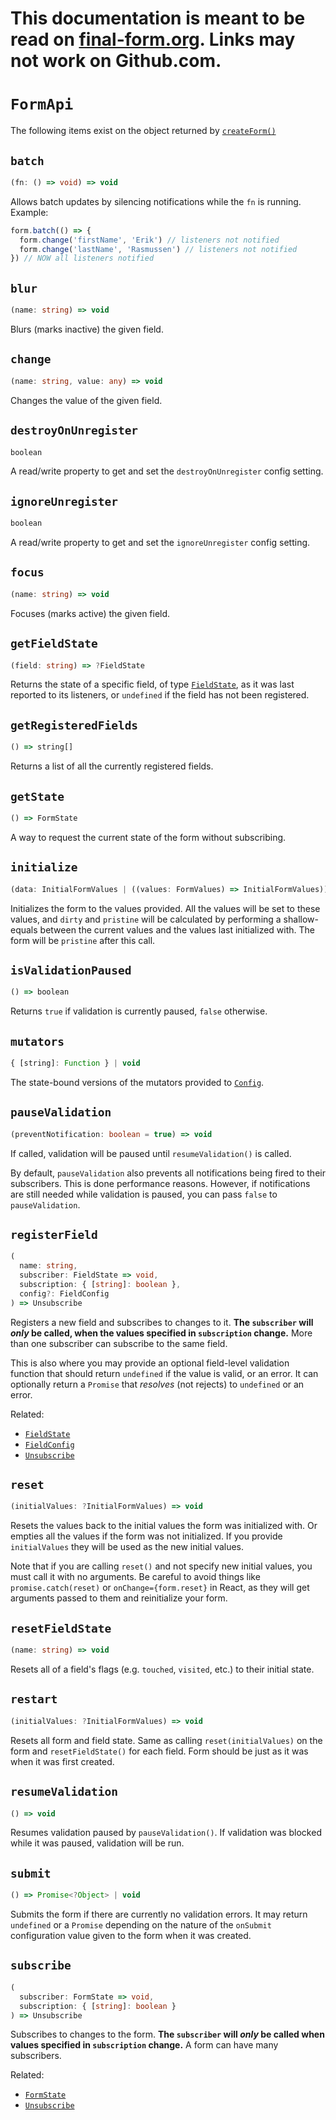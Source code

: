 # This documentation is meant to be read on [final-form.org](https://final-form.org/docs/final-form/types/FormApi). Links may not work on Github.com.

# `FormApi`

The following items exist on the object returned by [`createForm()`](../api#createform)

## `batch`

```ts
(fn: () => void) => void
```

Allows batch updates by silencing notifications while the `fn` is running.
Example:

```ts
form.batch(() => {
  form.change('firstName', 'Erik') // listeners not notified
  form.change('lastName', 'Rasmussen') // listeners not notified
}) // NOW all listeners notified
```

## `blur`

```ts
(name: string) => void
```

Blurs (marks inactive) the given field.

## `change`

```ts
(name: string, value: any) => void
```

Changes the value of the given field.

## `destroyOnUnregister`

```ts
boolean
```

A read/write property to get and set the `destroyOnUnregister` config setting.

## `ignoreUnregister`

```ts
boolean
```

A read/write property to get and set the `ignoreUnregister` config setting.

## `focus`

```ts
(name: string) => void
```

Focuses (marks active) the given field.

## `getFieldState`

```ts
(field: string) => ?FieldState
```

Returns the state of a specific field, of type [`FieldState`](FieldState), as it was last reported to its listeners, or `undefined` if the field has not been registered.

## `getRegisteredFields`

```ts
() => string[]
```

Returns a list of all the currently registered fields.

## `getState`

<!-- prettier-ignore -->
```ts
() => FormState
```

A way to request the current state of the form without subscribing.

## `initialize`

```ts
(data: InitialFormValues | ((values: FormValues) => InitialFormValues)) => void
```

Initializes the form to the values provided. All the values will be set to these
values, and `dirty` and `pristine` will be calculated by performing a
shallow-equals between the current values and the values last initialized with.
The form will be `pristine` after this call.

## `isValidationPaused`

<!-- prettier-ignore -->
```ts
() => boolean
```

Returns `true` if validation is currently paused, `false` otherwise.

## `mutators`

```ts
{ [string]: Function } | void
```

The state-bound versions of the mutators provided to [`Config`](Config#mutators).

## `pauseValidation`

```ts
(preventNotification: boolean = true) => void
```

If called, validation will be paused until `resumeValidation()` is called.

By default, `pauseValidation` also prevents all notifications being fired to their subscribers. This is done performance reasons. However, if notifications are still needed while validation is paused, you can pass `false` to `pauseValidation`.

## `registerField`

```ts
(
  name: string,
  subscriber: FieldState => void,
  subscription: { [string]: boolean },
  config?: FieldConfig
) => Unsubscribe
```

Registers a new field and subscribes to changes to it. **The `subscriber` will _only_ be called, when the values specified in `subscription` change.** More than one subscriber can subscribe to the same field.

This is also where you may provide an optional field-level validation function
that should return `undefined` if the value is valid, or an error. It can
optionally return a `Promise` that _resolves_ (not rejects) to `undefined` or an
error.

Related:

- [`FieldState`](FieldState)
- [`FieldConfig`](FieldConfig)
- [`Unsubscribe`](Unsubscribe)

## `reset`

```ts
(initialValues: ?InitialFormValues) => void
```

Resets the values back to the initial values the form was initialized with. Or empties all the values if the form was not initialized. If you provide `initialValues` they will be used as the new initial values.

Note that if you are calling `reset()` and not specify new initial values, you must call it with no arguments. Be careful to avoid things like `promise.catch(reset)` or `onChange={form.reset}` in React, as they will get arguments passed to them and reinitialize your form.

## `resetFieldState`

```ts
(name: string) => void
```

Resets all of a field's flags (e.g. `touched`, `visited`, etc.) to their initial state.

## `restart`

```ts
(initialValues: ?InitialFormValues) => void
```

Resets all form and field state. Same as calling `reset(initialValues)` on the form and `resetFieldState()` for each field. Form should be just as it was when it was first created.

## `resumeValidation`

```ts
() => void
```

Resumes validation paused by `pauseValidation()`. If validation was blocked while it was paused, validation will be run.

## `submit`

```ts
() => Promise<?Object> | void
```

Submits the form if there are currently no validation errors. It may return
`undefined` or a `Promise` depending on the nature of the `onSubmit`
configuration value given to the form when it was created.

## `subscribe`

<!-- prettier-ignore -->
```ts
(
  subscriber: FormState => void,
  subscription: { [string]: boolean }
) => Unsubscribe
```

Subscribes to changes to the form. **The `subscriber` will _only_ be called when
values specified in `subscription` change.** A form can have many subscribers.

Related:

- [`FormState`](FormState)
- [`Unsubscribe`](Unsubscribe)
